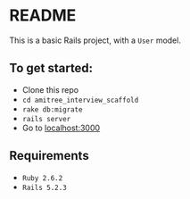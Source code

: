 # README
This is a basic Rails project, with a `User` model.

## To get started:
* Clone this repo
* `cd amitree_interview_scaffold`
* `rake db:migrate`
* `rails server`
* Go to [localhost:3000](localhost:3000)

## Requirements
* `Ruby 2.6.2`
* `Rails 5.2.3`

